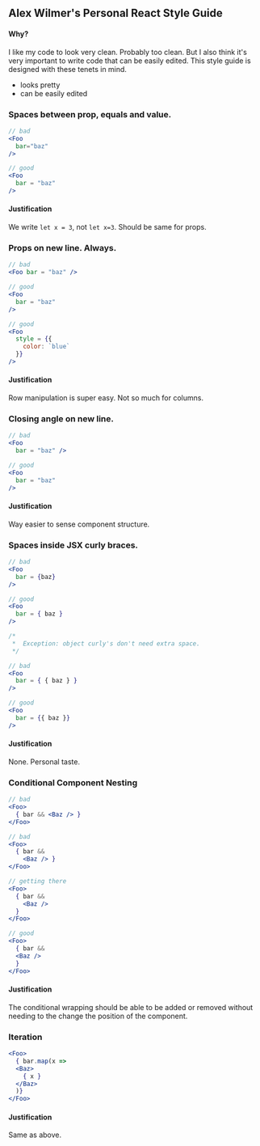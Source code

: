 ## Alex Wilmer's Personal React Style Guide

#### Why?

I like my code to look very clean. Probably too clean. But I also think it's very important to write code that can be easily edited. This style guide is designed with these tenets in mind.

  - looks pretty
  - can be easily edited

### Spaces between prop, equals and value.

```jsx
// bad
<Foo
  bar="baz"
/>

// good
<Foo
  bar = "baz"
/>
```

#### Justification

We write `let x = 3`, not `let x=3`. Should be same for props.

### Props on new line. Always.

```jsx
// bad
<Foo bar = "baz" />

// good
<Foo
  bar = "baz"
/>

// good
<Foo
  style = {{
    color: `blue`
  }}
/>
```

#### Justification

Row manipulation is super easy. Not so much for columns.

### Closing angle on new line.

```jsx
// bad
<Foo
  bar = "baz" />

// good
<Foo
  bar = "baz"
/>
```

#### Justification

Way easier to sense component structure.

### Spaces inside JSX curly braces.
```jsx
// bad
<Foo
  bar = {baz}
/>

// good
<Foo
  bar = { baz }
/>

/*
 *  Exception: object curly's don't need extra space.
 */

// bad
<Foo
  bar = { { baz } }
/>

// good
<Foo
  bar = {{ baz }}
/>
```

#### Justification

None. Personal taste.

### Conditional Component Nesting

```jsx
// bad
<Foo>
  { bar && <Baz /> }
</Foo>

// bad
<Foo>
  { bar &&
    <Baz /> }
</Foo>

// getting there
<Foo>
  { bar &&
    <Baz />
  }
</Foo>

// good
<Foo>
  { bar &&
  <Baz />
  }
</Foo>
```

#### Justification

The conditional wrapping should be able to be added or removed without needing to the change the position of the component.

### Iteration

```jsx
<Foo>
  { bar.map(x =>
  <Baz>
    { x }
  </Baz>
  )}
</Foo>
```

#### Justification

Same as above.

